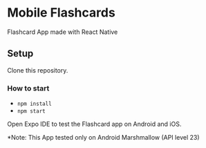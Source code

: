 # Mobile Flashcards
Flashcard App made with React Native

## Setup
Clone this repository.

### How to start
- `npm install`
- `npm start`

Open Expo IDE to test the Flashcard app on Android and iOS.

*Note: This App tested only on Android Marshmallow (API level 23)
